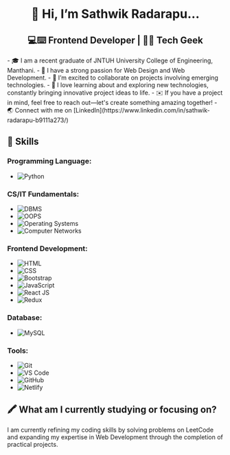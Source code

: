 <div align="center">
  <h1>👋 Hi, I’m Sathwik Radarapu...</h1>
  <h2>💻⌨️ Frontend Developer | 🤖🌐 Tech Geek</h2>
</div>
- 🎓 I am a recent graduate of JNTUH University College of Engineering, Manthani.
- 🍃 I have a strong passion for Web Design and Web Development.
- 💖️ I’m excited to collaborate on projects involving emerging technologies.
- 🐾 I love learning about and exploring new technologies, constantly bringing innovative project ideas to life.
- ✉️ If you have a project in mind, feel free to reach out—let's create something amazing together!
- 🌏 Connect with me on [LinkedIn](https://www.linkedin.com/in/sathwik-radarapu-b9111a273/)

## 🌟 Skills

### Programming Language:
- ![Python](https://img.shields.io/badge/Python-e34c26?style=flat&logo=python&logoColor=white)

### CS/IT Fundamentals:
- ![DBMS](https://img.shields.io/badge/DBMS-0077cc?style=flat)
- ![OOPS](https://img.shields.io/badge/OOPS-a259ff?style=flat)
- ![Operating Systems](https://img.shields.io/badge/Operating%20Systems-a259ff?style=flat)
- ![Computer Networks](https://img.shields.io/badge/Computer%20Networks-a259ff?style=flat)

### Frontend Development:
- ![HTML](https://img.shields.io/badge/HTML-e34c26?style=flat&logo=html5&logoColor=white)
- ![CSS](https://img.shields.io/badge/CSS-b07219?style=flat&logo=css3&logoColor=white)
- ![Bootstrap](https://img.shields.io/badge/Bootstrap-00c4f2?style=flat&logo=bootstrap&logoColor=white)
- ![JavaScript](https://img.shields.io/badge/JavaScript-0078f2?style=flat&logo=javascript&logoColor=white)
- ![React JS](https://img.shields.io/badge/React%20JS-0078f2?style=flat&logo=react&logoColor=white)
- ![Redux](https://img.shields.io/badge/Redux-0078f2?style=flat&logo=redux&logoColor=white)

### Database:
- ![MySQL](https://img.shields.io/badge/MySQL-4479a1?style=flat&logo=mysql&logoColor=white)

### Tools:
- ![Git](https://img.shields.io/badge/Git-scikit?style=flat&logo=git&logoColor=white)
- ![VS Code](https://img.shields.io/badge/VS%20Code-scikit?style=flat&logo=visualstudiocode&logoColor=white)
- ![GitHub](https://img.shields.io/badge/GitHub-scikit?style=flat&logo=github&logoColor=white)
- ![Netlify](https://img.shields.io/badge/Netlify-scikit?style=flat&logo=netlify&logoColor=white)

## 🖍️ What am I currently studying or focusing on?
I am currently refining my coding skills by solving problems on LeetCode and expanding my expertise in Web Development through the completion of practical projects.
